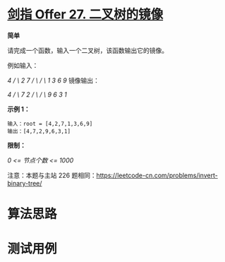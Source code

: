 # [剑指 Offer 27. 二叉树的镜像][cnTitle]

**简单**

请完成一个函数，输入一个二叉树，该函数输出它的镜像。

例如输入：

 *4 / \ 2 7 / \ / \ 1 3 6 9*  镜像输出：

 *4 / \ 7 2 / \ / \ 9 6 3 1* 



**示例 1：** 

```
输入：root = [4,2,7,1,3,6,9]
输出：[4,7,2,9,6,3,1]

```



**限制：** 

 *0 <= 节点个数 <= 1000* 

注意：本题与主站 226 题相同：https://leetcode-cn.com/problems/invert-binary-tree/




# 算法思路

# 测试用例
```
```

[cnTitle]: https://leetcode-cn.com/problems/er-cha-shu-de-jing-xiang-lcof/
